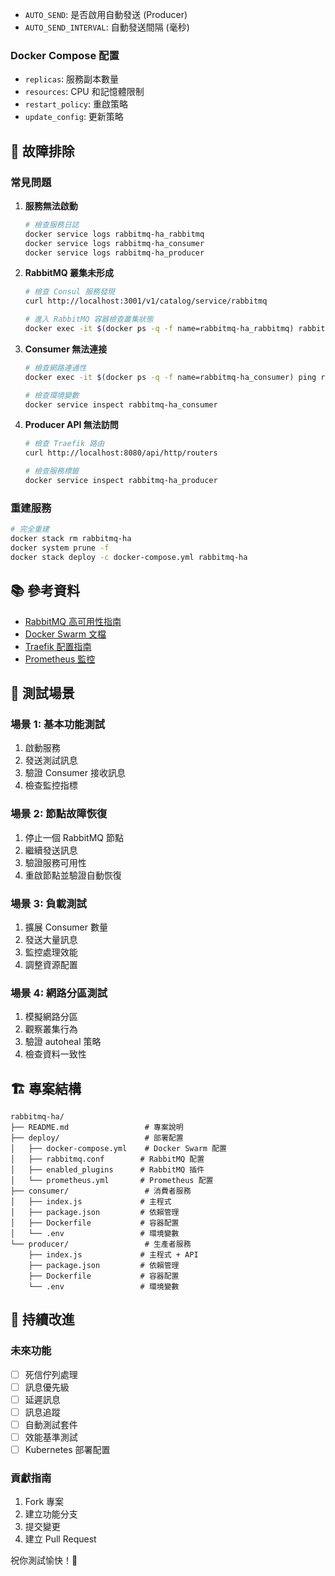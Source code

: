 - `AUTO_SEND`: 是否啟用自動發送 (Producer)
- `AUTO_SEND_INTERVAL`: 自動發送間隔 (毫秒)

### Docker Compose 配置
- `replicas`: 服務副本數量
- `resources`: CPU 和記憶體限制
- `restart_policy`: 重啟策略
- `update_config`: 更新策略

## 🚨 故障排除

### 常見問題

1. **服務無法啟動**
   ```bash
   # 檢查服務日誌
   docker service logs rabbitmq-ha_rabbitmq
   docker service logs rabbitmq-ha_consumer
   docker service logs rabbitmq-ha_producer
   ```

2. **RabbitMQ 叢集未形成**
   ```bash
   # 檢查 Consul 服務發現
   curl http://localhost:3001/v1/catalog/service/rabbitmq
   
   # 進入 RabbitMQ 容器檢查叢集狀態
   docker exec -it $(docker ps -q -f name=rabbitmq-ha_rabbitmq) rabbitmqctl cluster_status
   ```

3. **Consumer 無法連接**
   ```bash
   # 檢查網路連通性
   docker exec -it $(docker ps -q -f name=rabbitmq-ha_consumer) ping rabbitmq
   
   # 檢查環境變數
   docker service inspect rabbitmq-ha_consumer
   ```

4. **Producer API 無法訪問**
   ```bash
   # 檢查 Traefik 路由
   curl http://localhost:8080/api/http/routers
   
   # 檢查服務標籤
   docker service inspect rabbitmq-ha_producer
   ```

### 重建服務
```bash
# 完全重建
docker stack rm rabbitmq-ha
docker system prune -f
docker stack deploy -c docker-compose.yml rabbitmq-ha
```

## 📚 參考資料

- [RabbitMQ 高可用性指南](https://www.rabbitmq.com/ha.html)
- [Docker Swarm 文檔](https://docs.docker.com/engine/swarm/)
- [Traefik 配置指南](https://doc.traefik.io/traefik/)
- [Prometheus 監控](https://prometheus.io/docs/)

## 🎯 測試場景

### 場景 1: 基本功能測試
1. 啟動服務
2. 發送測試訊息
3. 驗證 Consumer 接收訊息
4. 檢查監控指標

### 場景 2: 節點故障恢復
1. 停止一個 RabbitMQ 節點
2. 繼續發送訊息
3. 驗證服務可用性
4. 重啟節點並驗證自動恢復

### 場景 3: 負載測試
1. 擴展 Consumer 數量
2. 發送大量訊息
3. 監控處理效能
4. 調整資源配置

### 場景 4: 網路分區測試
1. 模擬網路分區
2. 觀察叢集行為
3. 驗證 autoheal 策略
4. 檢查資料一致性

## 🏗 專案結構

```
rabbitmq-ha/
├── README.md                 # 專案說明
├── deploy/                   # 部署配置
│   ├── docker-compose.yml    # Docker Swarm 配置
│   ├── rabbitmq.conf        # RabbitMQ 配置
│   ├── enabled_plugins      # RabbitMQ 插件
│   └── prometheus.yml       # Prometheus 配置
├── consumer/                 # 消費者服務
│   ├── index.js             # 主程式
│   ├── package.json         # 依賴管理
│   ├── Dockerfile           # 容器配置
│   └── .env                 # 環境變數
└── producer/                 # 生產者服務
    ├── index.js             # 主程式 + API
    ├── package.json         # 依賴管理
    ├── Dockerfile           # 容器配置
    └── .env                 # 環境變數
```

## 🔄 持續改進

### 未來功能
- [ ] 死信佇列處理
- [ ] 訊息優先級
- [ ] 延遲訊息
- [ ] 訊息追蹤
- [ ] 自動測試套件
- [ ] 效能基準測試
- [ ] Kubernetes 部署配置

### 貢獻指南
1. Fork 專案
2. 建立功能分支
3. 提交變更
4. 建立 Pull Request

祝你測試愉快！🎉

